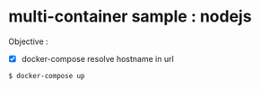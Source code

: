#	multi-container sample : nodejs

Objective :

- [x]	docker-compose resolve hostname in url


```shell 
$ docker-compose up
```
